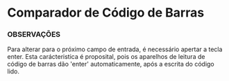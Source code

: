 <h1>Comparador de Código de Barras</h1>

<h3>OBSERVAÇÕES</h3>
<p>Para alterar para o próximo campo de entrada, é necessário apertar a tecla enter. Esta carácteristica é proposital, pois os aparelhos de leitura de código de barras dão 'enter' automaticamente, após a escrita do código lido.</p>

